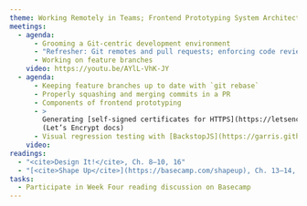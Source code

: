 ```yaml
---
theme: Working Remotely in Teams; Frontend Prototyping System Architecture
meetings:
  - agenda:
      - Grooming a Git-centric development environment
      - "Refresher: Git remotes and pull requests; enforcing code reviews"
      - Working on feature branches
    video: https://youtu.be/AYlL-VhK-JY
  - agenda:
      - Keeping feature branches up to date with `git rebase`
      - Properly squashing and merging commits in a PR
      - Components of frontend prototyping
      - >
        Generating [self-signed certificates for HTTPS](https://letsencrypt.org/docs/certificates-for-localhost/)
        (Let’s Encrypt docs)
      - Visual regression testing with [BackstopJS](https://garris.github.io/BackstopJS/)
    video:
readings:
  - "<cite>Design It!</cite>, Ch. 8–10, 16"
  - "[<cite>Shape Up</cite>](https://basecamp.com/shapeup), Ch. 13–14, Conclusion"
tasks:
  - Participate in Week Four reading discussion on Basecamp
---
```

